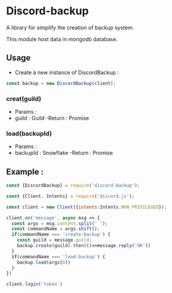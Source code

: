 # Discord-backup

A library for simplify the creation of backup system.

This module host data in mongodb database.

## Usage

- Create à new instance of DiscordBackup :

```js
const backup = new DiscordBackup(client);
```

### creat(guild)
- Params :
 - guild : Guild
-Return : Promise<undefined>

### load(backupId)
- Params :
 - backupId : Snowflake
-Return : Promise<undefined>

## Example :

```js
const {DiscordBackup} = require('discord-backup');

const {Client, Intents} = require('discord.js');

const client = new Client({intents:Intents.NON_PRIVILEGED});

client.on('message', async msg => {
  const args = msg.content.split(' ');
  const commandName = args.shift();
  if(commandName === 'create-backup') {
    const guild = message.guild;
    backup.create(guild).then(()=>message.reply('OK'))
  } 
  if(commandName === 'load-backup') {
    backup.load(args[0]) 
  } 
})

client.login('token')
```
